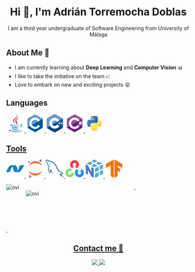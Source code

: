 <h1 align="center">Hi 👋, I'm Adrián Torremocha Doblas </h1>

<p align="center">I am a third year undergraduate of Software Engineering from University of Málaga </p>


## About Me 👀

* I am currently learning about **Deep Learning** and **Computer Vision** 📊
* I like to take the initiative on the team 📈
* Love to embark on new and exciting projects 😝



## Languages
<p align="left"> <a href="https://docs.oracle.com/javase/8/docs/technotes/guides/language/index.html" target="_blank" rel="noreferrer"> <img src="https://raw.githubusercontent.com/devicons/devicon/master/icons/java/java-original.svg" alt="java" width="50" height="50"/> <a href="https://www.cprogramming.com/" target="_blank" rel="noreferrer"> <img src="https://raw.githubusercontent.com/devicons/devicon/master/icons/c/c-original.svg" alt="c" width="50" height="50"/> <a href="https://www.cprogramming.com/" target="_blank" rel="noreferrer"> <img src="https://raw.githubusercontent.com/devicons/devicon/master/icons/cplusplus/cplusplus-original.svg" alt="cpp" width="50" height="50"/> <a href="https://learn.microsoft.com/es-es/dotnet/csharp/" target="_blank" rel="noreferrer"> <img src="https://raw.githubusercontent.com/devicons/devicon/master/icons/csharp/csharp-original.svg" alt="c" width="50" height="50"/> <a href="https://www.python.org/" target="_blank" rel="noreferrer"> <img src="https://raw.githubusercontent.com/devicons/devicon/master/icons/python/python-original.svg" alt="c" width="50" height="50"/> </p>


## Tools
<p align="left"> <a href="https://learn.microsoft.com/es-es/dotnet/framework/" target="_blank" rel="noreferrer"> <img src="https://raw.githubusercontent.com/devicons/devicon/master/icons/dot-net/dot-net-plain.svg" alt="c" width="50" height="50"/> <a href="https://jupyter.org/" target="_blank" rel="noreferrer"> <img src="https://raw.githubusercontent.com/devicons/devicon/master/icons/jupyter/jupyter-original.svg" alt="c" width="50" height="50"/><a href="https://www.mysql.com/" target="_blank" rel="noreferrer"> <img src="https://raw.githubusercontent.com/devicons/devicon/master/icons/mysql/mysql-original.svg" alt="c" width="50" height="50"/> <a href="https://opencv.org/" target="_blank" rel="noreferrer"> <img src="https://raw.githubusercontent.com/devicons/devicon/master/icons/opencv/opencv-original.svg" alt="opencv" width="50" height="50"/> <a href="https://numpy.org/" target="_blank" rel="noreferrer"> <img src="https://raw.githubusercontent.com/devicons/devicon/master/icons/numpy/numpy-original.svg" alt="c" width="50" height="50"/> <a href="https://www.tensorflow.org" target="_blank" rel="noreferrer"> <img src="https://raw.githubusercontent.com/devicons/devicon/master/icons/tensorflow/tensorflow-original.svg" alt="c" width="50" height="50"/></p>


<p><img align="left" src="https://github-readme-stats.vercel.app/api/top-langs?username=adriantd3&show_icons=true&locale=en&layout=compact&theme=tokyonight" alt="ovi" width="350"/></p>
<p>&nbsp;<img align="right" src="https://github-readme-stats.vercel.app/api?username=adriantd3&show_icons=true&locale=en&theme=tokyonight" alt="ovi" width="450" /></p>
<br><br><br><br><br>&nbsp;

<h2 align="center"> Contact me 🔔</h2>
<p align="center"> <a href="mailto:adriantorremocha@hotmail.com"> <img src="https://img.shields.io/badge/email-D14836?style=for-the-badge&logo=gmail&logoColor=white"> <a href="https://www.linkedin.com/in/adri%C3%A1n-torremocha-doblas-3b65532b2/"> <img src="https://img.shields.io/badge/Linkedin-139bd1?style=for-the-badge&logo=linkedin&logoColor=white"></p>







